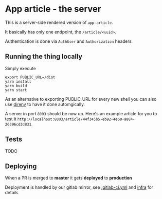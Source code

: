 # App article - the server

This is a server-side rendered version of `app-article`.

It basically has only one endpoint, the `/article/<uuid>`.

Authentication is done via `AuthUser` and `Authorization` headers.

## Running the thing locally

Simply execute

```
export PUBLIC_URL=/dist
yarn install
yarn build
yarn start
```

As an alternative to exporting PUBLIC_URL for every new shell you can also use [direnv](https://direnv.net/docs/installation.html) to have it done automgically.

A server in port `8003` should be now up. Here's an example article for you to test it `http://localhost:8003/article/44f345b5-eb92-4e60-a884-26396cd3d831`.

## Tests

TODO

## Deploying

When a PR is merged to **master** it gets **deployed** to **production**

Deployment is handled by our gitlab mirror, see [.gitlab-ci.yml](../../.gitlab-ci.yml) and [infra](../../infra/README.md) for details
